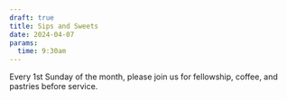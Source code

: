 ```yaml
---
draft: true
title: Sips and Sweets
date: 2024-04-07
params:
  time: 9:30am
---
```

Every 1st Sunday of the month, please join us for fellowship, coffee, and pastries before service.

<!--more-->
